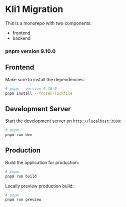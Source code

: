 # Kli1 Migration

This is a monorepo with two components:

-   frontend
-   backend

### pnpm version 9.10.0

## Frontend

Make sure to install the dependencies:

```bash
# pnpm - version 9.10.0
pnpm install --frozen-lockfile

```

## Development Server

Start the development server on `http://localhost:3000`:

```bash
# pnpm
pnpm run dev
```

## Production

Build the application for production:

```bash
# pnpm
pnpm run build
```

Locally preview production build:

```bash
# pnpm
pnpm run preview
```
